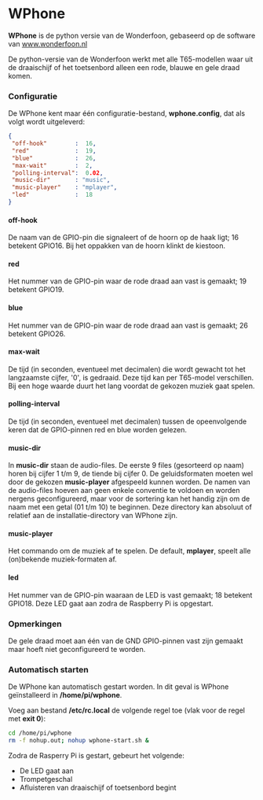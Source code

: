 # WPhone

**WPhone** is de python versie van de Wonderfoon, gebaseerd op de software van www.wonderfoon.nl

De python-versie van de Wonderfoon werkt met alle T65-modellen waar uit de draaischijf of het toetsenbord alleen een rode, blauwe en gele draad komen.

### Configuratie

De WPhone kent maar één configuratie-bestand, **wphone.config**, dat als volgt wordt uitgeleverd:

```json
{
 "off-hook"        :  16,
 "red"             :  19,
 "blue"            :  26,	
 "max-wait"        :  2,
 "polling-interval":  0.02,
 "music-dir"       : "music",
 "music-player"    : "mplayer",
 "led"             :  18  
}
```
#### off-hook

De naam van de GPIO-pin die signaleert of de hoorn op de haak ligt; 16 betekent GPIO16. Bij het oppakken van de hoorn klinkt de kiestoon.

#### red

Het nummer van de GPIO-pin waar de rode draad aan vast is gemaakt; 19 betekent GPIO19.

#### blue

Het nummer van de GPIO-pin waar de rode draad aan vast is gemaakt; 26 betekent GPIO26.

#### max-wait

De tijd (in seconden, eventueel met decimalen) die wordt gewacht tot het langzaamste cijfer, '0', is gedraaid. Deze tijd kan per T65-model verschillen. Bij een hoge waarde duurt het lang voordat de gekozen muziek gaat spelen.

#### polling-interval

De tijd (in seconden, eventueel met decimalen) tussen de opeenvolgende keren dat de GPIO-pinnen red en blue worden gelezen.

#### music-dir

In **music-dir** staan de audio-files. De eerste 9 files (gesorteerd op naam) horen bij cijfer 1 t/m 9, de tiende bij cijfer 0. De geluidsformaten moeten wel door de gekozen **music-player** afgespeeld kunnen worden. De namen van de audio-files hoeven aan geen enkele conventie te voldoen en worden nergens geconfigureerd, maar voor de sortering kan het handig zijn om de naam met een getal (01 t/m 10) te beginnen.
Deze directory kan absoluut of relatief aan de installatie-directory van WPhone zijn.

#### music-player

Het commando om de muziek af te spelen. De default, **mplayer**, speelt alle (on)bekende muziek-formaten af.

#### led

Het nummer van de GPIO-pin waaraan de LED is vast gemaakt; 18 betekent GPIO18. Deze LED gaat aan zodra de Raspberry Pi is opgestart.

### Opmerkingen

De gele draad moet aan één van de GND GPIO-pinnen vast zijn gemaakt maar hoeft niet geconfigureerd te worden.

### Automatisch starten
De WPhone kan automatisch gestart worden. In dit geval is WPhone geïnstalleerd in **/home/pi/wphone**.

Voeg aan bestand **/etc/rc.local** de volgende regel toe (vlak voor de regel met **exit 0**):

```bash
cd /home/pi/wphone
rm -f nohup.out; nohup wphone-start.sh &
```

Zodra de Rasperry Pi is gestart, gebeurt het volgende:
 
- De LED gaat aan
- Trompetgeschal
- Afluisteren van draaischijf of toetsenbord begint
